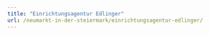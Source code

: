 ```yaml
---
title: "Einrichtungsagentur Edlinger"
url: /neumarkt-in-der-steiermark/einrichtungsagentur-edlinger/
---
```

